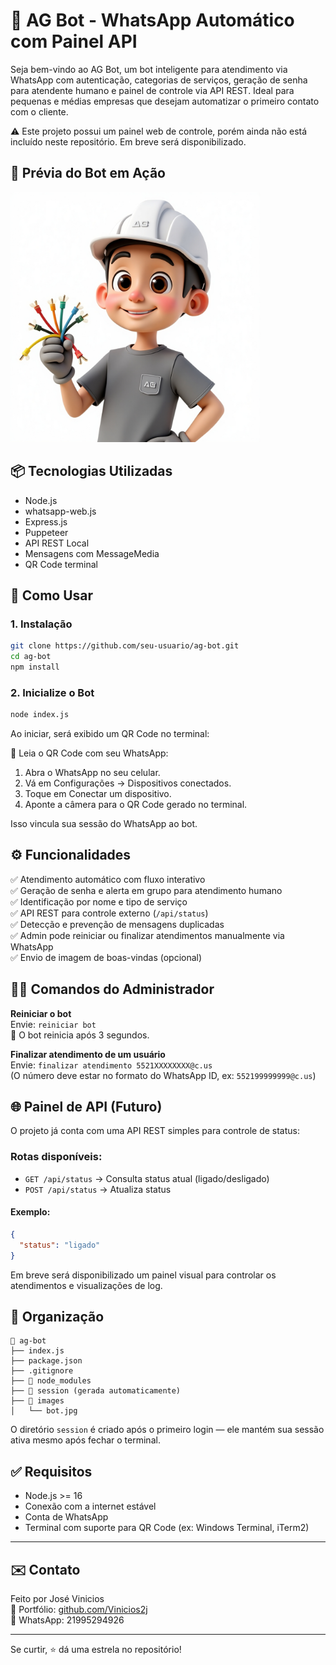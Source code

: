 # 🤖 AG Bot - WhatsApp Automático com Painel API

Seja bem-vindo ao AG Bot, um bot inteligente para atendimento via WhatsApp com autenticação, categorias de serviços, geração de senha para atendente humano e painel de controle via API REST. Ideal para pequenas e médias empresas que desejam automatizar o primeiro contato com o cliente.

⚠️ Este projeto possui um painel web de controle, porém ainda não está incluído neste repositório. Em breve será disponibilizado.

## 📸 Prévia do Bot em Ação
<img src="https://raw.githubusercontent.com/Vinicios2j/imgs/refs/heads/main/bot.jpg" width="400"/>

## 📦 Tecnologias Utilizadas
- Node.js
- whatsapp-web.js
- Express.js
- Puppeteer
- API REST Local
- Mensagens com MessageMedia
- QR Code terminal

## 🚀 Como Usar

### 1. Instalação
```bash
git clone https://github.com/seu-usuario/ag-bot.git
cd ag-bot
npm install
```

### 2. Inicialize o Bot
```bash
node index.js
```

Ao iniciar, será exibido um QR Code no terminal:

📱 Leia o QR Code com seu WhatsApp:

1. Abra o WhatsApp no seu celular.
2. Vá em Configurações → Dispositivos conectados.
3. Toque em Conectar um dispositivo.
4. Aponte a câmera para o QR Code gerado no terminal.

Isso vincula sua sessão do WhatsApp ao bot.

## ⚙️ Funcionalidades
✅ Atendimento automático com fluxo interativo  
✅ Geração de senha e alerta em grupo para atendimento humano  
✅ Identificação por nome e tipo de serviço  
✅ API REST para controle externo (`/api/status`)  
✅ Detecção e prevenção de mensagens duplicadas  
✅ Admin pode reiniciar ou finalizar atendimentos manualmente via WhatsApp  
✅ Envio de imagem de boas-vindas (opcional)  

## 👨‍💼 Comandos do Administrador

**Reiniciar o bot**  
Envie: `reiniciar bot`  
🔁 O bot reinicia após 3 segundos.

**Finalizar atendimento de um usuário**  
Envie: `finalizar atendimento 5521XXXXXXXX@c.us`  
(O número deve estar no formato do WhatsApp ID, ex: `552199999999@c.us`)

## 🌐 Painel de API (Futuro)

O projeto já conta com uma API REST simples para controle de status:

### Rotas disponíveis:

- `GET /api/status` → Consulta status atual (ligado/desligado)  
- `POST /api/status` → Atualiza status

#### Exemplo:
```json
{
  "status": "ligado"
}
```

Em breve será disponibilizado um painel visual para controlar os atendimentos e visualizações de log.

## 📂 Organização
```
📁 ag-bot
├── index.js
├── package.json
├── .gitignore
├── 📁 node_modules
├── 📁 session (gerada automaticamente)
├── 📁 images
│   └── bot.jpg
```
O diretório `session` é criado após o primeiro login — ele mantém sua sessão ativa mesmo após fechar o terminal.

## ✅ Requisitos

- Node.js >= 16
- Conexão com a internet estável
- Conta de WhatsApp
- Terminal com suporte para QR Code (ex: Windows Terminal, iTerm2)

---

## ✉️ Contato

Feito por José Vinicios  
🚀 Portfólio: [github.com/Vinicios2j](https://github.com/Vinicios2j)  
📲 WhatsApp: 21995294926

---

Se curtir, ⭐ dá uma estrela no repositório!
